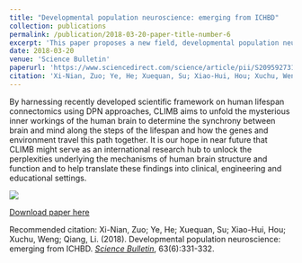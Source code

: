 ```yaml
---
title: "Developmental population neuroscience: emerging from ICHBD"
collection: publications
permalink: /publication/2018-03-20-paper-title-number-6
excerpt: 'This paper proposes a new field, developmental population neuroscience (DPN), for identifying environmental and genetic factors that shape development of the human brain.'
date: 2018-03-20
venue: 'Science Bulletin'
paperurl: 'https://www.sciencedirect.com/science/article/pii/S2095927318300082'
citation: 'Xi-Nian, Zuo; Ye, He; Xuequan, Su; Xiao-Hui, Hou; Xuchu, Weng; Qiang, Li. (2018). &quot;Developmental population neuroscience: emerging from ICHBD.&quot; <i>Science Bulletin</i>, 63(6):331-332.'
---
```

By harnessing recently developed scientific framework on human lifespan connectomics using DPN approaches, CLIMB aims to unfold the mysterious inner workings of the human brain to determine the synchrony between brain and mind along the steps of the lifespan and how the genes and environment travel this path together. It is our hope in near future that CLIMB might serve as an international research hub to unlock the perplexities underlying the mechanisms of human brain structure and function and to help translate these findings into clinical, engineering and educational settings.

<img src='/images/DPN-SciBull500x300.png' align="middle"><br/>

[Download paper here](http://zuoxinian.github.io/files/DPN-SciBull.pdf)

Recommended citation: Xi-Nian, Zuo; Ye, He; Xuequan, Su; Xiao-Hui, Hou; Xuchu, Weng; Qiang, Li. (2018). Developmental population neuroscience: emerging from ICHBD. [<i>Science Bulletin</i>](https://www.sciencedirect.com/journal/science-bulletin), 63(6):331-332.
